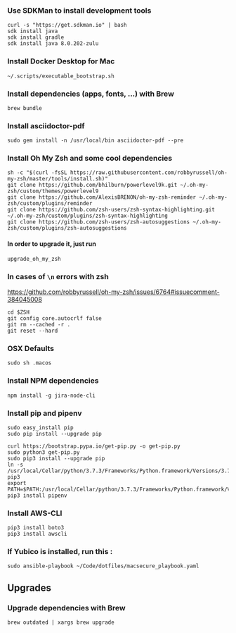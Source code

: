 ### Use SDKMan to install development tools
```
curl -s "https://get.sdkman.io" | bash
sdk install java
sdk install gradle
sdk install java 8.0.202-zulu
```

### Install Docker Desktop for Mac
```
~/.scripts/executable_bootstrap.sh
```

### Install dependencies (apps, fonts, ...) with Brew
`brew bundle`

### Install asciidoctor-pdf
`sudo gem install -n /usr/local/bin asciidoctor-pdf --pre`

### Install Oh My Zsh and some cool dependencies
```
sh -c "$(curl -fsSL https://raw.githubusercontent.com/robbyrussell/oh-my-zsh/master/tools/install.sh)"
git clone https://github.com/bhilburn/powerlevel9k.git ~/.oh-my-zsh/custom/themes/powerlevel9
git clone https://github.com/AlexisBRENON/oh-my-zsh-reminder ~/.oh-my-zsh/custom/plugins/reminder
git clone https://github.com/zsh-users/zsh-syntax-highlighting.git ~/.oh-my-zsh/custom/plugins/zsh-syntax-highlighting
git clone https://github.com/zsh-users/zsh-autosuggestions ~/.oh-my-zsh/custom/plugins/zsh-autosuggestions
```
#### In order to upgrade it, just run
`upgrade_oh_my_zsh`

### In cases of `\n` errors with zsh
https://github.com/robbyrussell/oh-my-zsh/issues/6764#issuecomment-384045008
```
cd $ZSH
git config core.autocrlf false
git rm --cached -r .
git reset --hard
```

### OSX Defaults
```
sudo sh .macos
```

### Install NPM dependencies
`npm install -g jira-node-cli`

### Install pip and pipenv
```
sudo easy_install pip
sudo pip install --upgrade pip

curl https://bootstrap.pypa.io/get-pip.py -o get-pip.py
sudo python3 get-pip.py
sudo pip3 install --upgrade pip
ln -s /usr/local/Cellar/python/3.7.3/Frameworks/Python.framework/Versions/3.7/bin/pip pip3
export PATH=$PATH:/usr/local/Cellar/python/3.7.3/Frameworks/Python.framework/Versions/3.7/bin/
pip3 install pipenv
```

### Install AWS-CLI
```
pip3 install boto3
pip3 install awscli
```

### If Yubico is installed, run this :
`sudo ansible-playbook ~/Code/dotfiles/macsecure_playbook.yaml`

## Upgrades

### Upgrade dependencies with Brew
`brew outdated | xargs brew upgrade`

